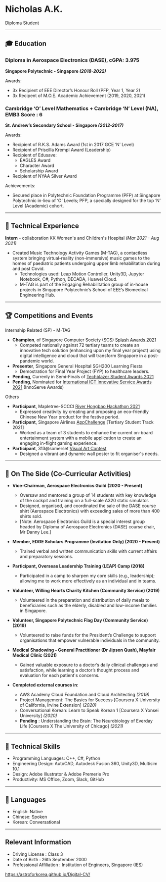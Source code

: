 # Nicholas A.K.
Diploma Student

***

## 🎓 Education

### Diploma in Aerospace Electronics (DASE), cGPA: 3.975
**Singapore Polytechnic - Singapore *(2018-2022)***

Awards:
 - 3x Recipient of EEE Director’s Honour Roll (PFP, Year 1, Year 2)
 - 3x Recipent of M.O.E. Academic Achievement (2019, 2020, 2021)


### Cambridge ‘O’ Level Mathematics + Cambridge ‘N’ Level (NA), EMB3 Score : 6
**St. Andrew’s Secondary School - Singapore *(2012-2017)***

Awards:
 - Recipient of R.K.S. Adams Award (1st in 2017 GCE ‘N’ Level)
 - Recipient of Priscilla Krempl Award (Leadership)
 - Recipient of Edusave:
	 - EAGLES Award
	 - Character Award
	 - Scholarship Award
 - Recipient of NYAA Silver Award

Achievements: 
 - Secured place in Polytechnic Foundation Programme (PFP) at Singapore Polytechnic in-lieu of ‘O’ Levels; PFP, a specially designed for the top ‘N’ Level (Academic) cohort.

***

## 👔 Technical Experience
**Intern** - collaboration KK Women's and Children's Hospital *(Mar 2021 - Aug 2021)* 
 - Created Music Technology Activity Games (M-TAG), a contactless system bringing virtual-reality (non-immersive) music games to the homes of paediatric patients undergoing upper limb rehabilitation during and post Covid.
	 - Technologies used: Leap Motion Controller, Unity3D, Jupyter Notebook, C#, Python, DECADA, Huawei Cloud.
     - M-TAG is part of the Engaging Rehabilitation group of in-house projects in Singapore Polytechnic’s School of EEE’s Biomedical Engineering Hub.

***

## 🏆 Competitions and Events
Internship Related (SP) - M-TAG
- **Champion**, of Singapore Computer Society (SCS) [Splash Awards 2021](https://www.scs.org.sg/awards/splash/2021/announcements)
  - Competed nationally against 72 tertiary teams to create an innovative tech solution (enhancing upon my final year project) using digital intelligence and cloud that will transform Singapore in a post-pandemic world.
 - **Presenter**, Singapore General Hospital SGH200 Learning Fiesta
   - Demostration for Final Year Project (FYP) to healthcare leaders.
 - **Pending**, Currenly in Semi-Finals of [Techblazer Student Awards 2021](https://techblazerawards.sg/Awards)
 - **Pending**, Nominated for [International ICT Innovative Service Awards 2021](https://innoserve.tca.org.tw/en/about_contest.aspx) (InnoServe Awards)

Others
- **Participant**, Mapletree-SCCCI [River Hongbao Hackathon 2021](https://www.facebook.com/riverhongbaosg/videos/rhbhacks-2021-is-back/358824385315976/)
  - Expressed creativity by creating and proposing an eco-friendly Chinese New Year product for the festive period.
- **Participant**, Singapore Airlines [AppChallenge](https://appchallenge.singaporeair.com/en/challenges/students-2021) [Tertiary Student Track 2021]
  - Worked as a team of 3 students to enhance the current on-board entertainment system with a mobile application to create an engaging in-flight gaming experience.
- **Participant**, 313@somerset [Visual Art Contest](https://www.313somerset.com.sg/-/media/retail/asia/313-somerset/files/20210803_somersetlive_contest_form_6-august.pdf?la=en&hash=0BD11D3CFE4871393D6221C9855ADE1297FD1E6A)
  - Designed a vibrant and dynamic wall poster to fit organiser's needs.

***

## 📌 On The Side (Co-Curricular Activities)
- **Vice-Chairman, Aerospace Electronics Guild (2020 - Present)**
	-	Oversaw and mentored a group of 14 students with key knowledge of the cockpit and training on a full-scale A320 static simulator.
	-	Designed, organised, and coordinated the sale of the DASE course shirt (Aerospace Electronics) with exceeding sales of more than 400 shirts sold.
	- [Note: Aerospace Electronics Guild is a special interest group headed by Diploma of Aerospace Electronics (DASE) course chair, Mr Danny Lee.]

- **Member, EDGE Scholars Programme (Invitation Only) (2020 - Present)**
	- Trained verbal and written communication skills with current affairs and preparatory sessions.
- **Participant, Overseas Leadership Training (LEAP) Camp (2018)**
  - Participated in a camp to sharpen my core skills (e.g., leadership); allowing me to work more effectively as an individual and in teams.

- **Volunteer, Willing Hearts Charity Kitchen (Community Service) (2019)**
  - Volunteered in the preparation and distribution of daily meals to beneficiaries such as the elderly, disabled and low-income families in Singapore.

- **Volunteer, Singapore Polytechnic Flag Day (Community Service) (2019)**
  - Volunteered to raise funds for the President’s Challenge to support organisations that empower vulnerable individuals in the community.

- **Medical Shadowing - General Practitioner (Dr Jipson Quah), Mayfair Medical Clinic (2021)**
  - Gained valuable exposure to a doctor’s daily clinical challenges and satisfaction, while learning a doctor’s thought process and evaluation for each patient's concerns.


-  **Completed external courses in:** 
	 - AWS Academy Cloud Foundation and Cloud Architecting *(2019)*
	 - Project Management: The Basics for Success [Coursera X University of California, Irvine Extension] *(2020)*
	 - Conversational Korean: Learn to Speak Korean 1 [Coursera X Yonsei University] *(2020)*
     - **Pending** : Understanding the Brain: The Neurobiology of Everday Life [Coursera X The University of Chicago] *(2021)*

***

## 💼 Technical Skills
- Programming Languages: C++, C#, Python
- Engineering Design: AutoCAD, Autodesk Fusion 360, Unity3D, Multisim 10.1
- Design: Adobe Illustrator & Adobe Premerie Pro
- Productivity: MS Office, Zoom,  Slack, GitHub

***

## 💬 Languages
- English: Native
- Chinese: Spoken
- Korean: Conversational

***

## Relevant Information

 - Driving License : Class 3
 - Date of Birth : 26th September 2000
 - Professional Affiliation : Institution of Engineers, Singapore (IES)


https://astroforkorea.github.io/Digital-CV/

